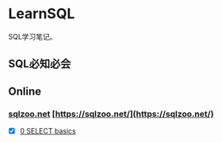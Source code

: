 # LearnSQL
SQL学习笔记。

## SQL必知必会

## Online

### [sqlzoo.net](sqlzoo) [https://sqlzoo.net/](https://sqlzoo.net/)

- [x] [0 SELECT basics](sqlzoo/0-SELECT-basics.md)